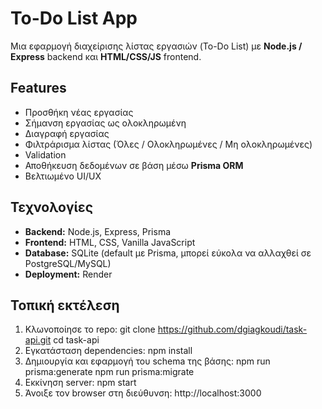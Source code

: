 # To-Do List App

Μια εφαρμογή διαχείρισης λίστας εργασιών (To-Do List) με **Node.js / Express** backend και **HTML/CSS/JS** frontend.

## Features
- Προσθήκη νέας εργασίας
- Σήμανση εργασίας ως ολοκληρωμένη
- Διαγραφή εργασίας
- Φιλτράρισμα λίστας (Όλες / Ολοκληρωμένες / Μη ολοκληρωμένες)
- Validation
- Αποθήκευση δεδομένων σε βάση μέσω **Prisma ORM**
- Βελτιωμένο UI/UX

## Τεχνολογίες
- **Backend:** Node.js, Express, Prisma
- **Frontend:** HTML, CSS, Vanilla JavaScript
- **Database:** SQLite (default με Prisma, μπορεί εύκολα να αλλαχθεί σε PostgreSQL/MySQL)
- **Deployment:** Render

## Τοπική εκτέλεση
1. Κλωνοποίησε το repo:
  git clone https://github.com/dgiagkoudi/task-api.git
  cd task-api
2. Εγκατάσταση dependencies:
  npm install
3. Δημιουργία και εφαρμογή του schema της βάσης:
  npm run prisma:generate
  npm run prisma:migrate
4. Εκκίνηση server:
  npm start
5.  Άνοιξε τον browser στη διεύθυνση:
  http://localhost:3000
